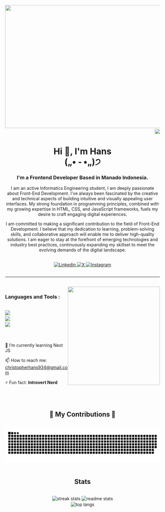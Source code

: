<img src="https://github.com/Christopher934/Christopher934/assets/112535475/79573ee8-6ec2-4625-8873-75731b31ebbe" width="1000" height="400"/>

<br>

<div>
  
<img align="right" src="https://visitor-badge.laobi.icu/badge?page_id=Christopher934.Christopher934" />

</div>

<br>

<div>
  
<h1 align="center">Hi 👋, I'm Hans <br> („• ֊ •„)੭</h1>

</div>

<h3 align="center">I'm a Frontend Developer Based in Manado Indonesia.</h3>

<div align="left">

<div align="center">


I am an active Informatics Engineering student, I am deeply passionate about Front-End Development. I've always been fascinated by the creative and technical aspects of building intuitive and visually appealing user interfaces. My strong foundation in programming principles, combined with my growing expertise in HTML, CSS, and JavaScript frameworks, fuels my desire to craft engaging digital experiences.

I am committed to making a significant contribution to the field of Front-End Development. I believe that my dedication to learning, problem-solving skills, and collaborative approach will enable me to deliver high-quality solutions. I am eager to stay at the forefront of emerging technologies and industry best practices, continuously expanding my skillset to meet the evolving demands of the digital landscape.

<br>

<div align="center">

  <a href="https://www.linkedin.com/in/linkedin.com/in/christopher-joshua-927185274/">
  <img src="https://img.shields.io/badge/LinkedIn-0077B5?style=for-the-badge&logo=linkedin&logoColor=white" alt="Linkedin">
  </a>
  <a href="https://twitter.com/chrstphrjsh_">
  <img src="https://img.shields.io/badge/X-000000?style=for-the-badge&logo=x&logoColor=white" alt="X">
  </a>
  <a href="https://www.instagram.com/cjhans_/">
  <img src="https://img.shields.io/badge/Instagram-E4405F?style=for-the-badge&logo=instagram&logoColor=white" alt="Instagram">
  </a>
  

</div>

</div>
  
<br> 

<div>
  
---

<br>

<img align="right" src="https://github.com/Christopher934/Christopher934/assets/112535475/38c9fe44-b720-4652-bdac-c89c81d3baaf" width="300" height="320"/>

<h3 align="left">Languages and Tools :</h3>
<br/>
<div align="left">
  <img src="https://skillicons.dev/icons?i=react,vue,vite,next,html," />
  <br>
  <img src="https://skillicons.dev/icons?i=bootstrap,tailwind,css," />
  <br>
  <img src="https://skillicons.dev/icons?i=vscode,github,figma,git," />
</div>

<br>
<br>
  
🌱 I’m currently learning Next JS 
    
📫 How to reach me: christopherhans934@gmail.com 
    
⚡ Fun fact: **Introvert Nerd**

</div>

</div>

<br/>
<br/>

<div align="center">
  <h2>🐍 My Contributions 🐍</h2>
  <br>
  <img alt="snake eating my contributions" src="https://raw.githubusercontent.com/Christopher934/Christopher934/output/github-contribution-grid-snake.svg" />
</div>

<br>

<h2 align="center">Stats</h2>
<br>
<div align=center>
  <img width=390 src="https://github-readme-streak-stats-salesp07.vercel.app/?user=christopher934&count_private=true&theme=react&border_radius=10" alt="streak stats"/>
  <img width=390 src="https://github-readme-stats-salesp07.vercel.app/api?username=christopher934&count_private=true&show_icons=true&theme=react&rank_icon=github&border_radius=10" alt="readme stats" />
  <br/>
  <img width=325 align="center" src="https://github-readme-stats-salesp07.vercel.app/api/top-langs/?username=christopher934&hide=HTML&langs_count=8&layout=compact&theme=react&border_radius=10&size_weight=0.5&count_weight=0.5&exclude_repo=github-readme-stats" alt="top langs" />
</div>
